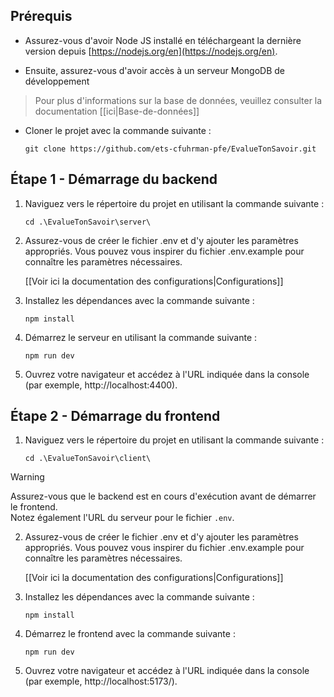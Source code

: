 ## Prérequis

- Assurez-vous d'avoir Node JS installé en téléchargeant la dernière version depuis [https://nodejs.org/en](https://nodejs.org/en).

- Ensuite, assurez-vous d'avoir accès à un serveur MongoDB de développement

> Pour plus d'informations sur la base de données, veuillez consulter la documentation [[ici|Base-de-données]]

- Cloner le projet avec la commande suivante : 
   ```
   git clone https://github.com/ets-cfuhrman-pfe/EvalueTonSavoir.git
   ```

## Étape 1 - Démarrage du backend

1. Naviguez vers le répertoire du projet en utilisant la commande suivante :
   ```
   cd .\EvalueTonSavoir\server\
   ```

2. Assurez-vous de créer le fichier .env et d'y ajouter les paramètres appropriés. Vous pouvez vous inspirer du fichier 
.env.example pour connaître les paramètres nécessaires.
   
   [[Voir ici la documentation des configurations|Configurations]]

3. Installez les dépendances avec la commande suivante :
   ```
   npm install
   ```

4. Démarrez le serveur en utilisant la commande suivante :
   ```
   npm run dev
   ```

5. Ouvrez votre navigateur et accédez à l'URL indiquée dans la console (par exemple, http://localhost:4400).

## Étape 2 - Démarrage du frontend

1. Naviguez vers le répertoire du projet en utilisant la commande suivante :
   ```
   cd .\EvalueTonSavoir\client\
   ```
> [!WARNING]
> Assurez-vous que le backend est en cours d'exécution avant de démarrer le frontend. \
> Notez également l'URL du serveur pour le fichier `.env`.

2. Assurez-vous de créer le fichier .env et d'y ajouter les paramètres appropriés. Vous pouvez vous inspirer du fichier 
.env.example pour connaître les paramètres nécessaires.
   
   [[Voir ici la documentation des configurations|Configurations]]

3. Installez les dépendances avec la commande suivante :
   ```
   npm install
   ```

4. Démarrez le frontend avec la commande suivante :
   ```
   npm run dev
   ```

5. Ouvrez votre navigateur et accédez à l'URL indiquée dans la console (par exemple, http://localhost:5173/).
